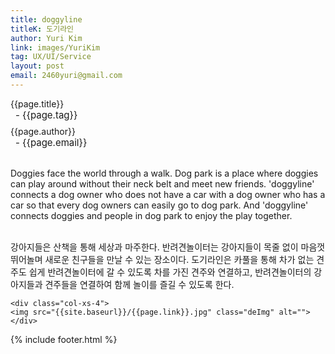 ```yaml
---
title: doggyline
titleK: 도기라인
author: Yuri Kim
link: images/YuriKim
tag: UX/UI/Service
layout: post
email: 2460yuri@gmail.com
---	
```


<div class="container">

<div class="deDep">
{{page.title}}<br>
<p style="font-size:15px; margin:0px; padding:0px 0px 0px 8px; margin:0px 0px 8px 0px;">- {{page.tag}}</p>
{{page.author}}<br>
<p style="font-size:15px; margin:0px; padding:0px 0px 0px 8px;">- {{page.email}}</p>
</div>

<br>

<div class="det lato">

<!--영문-->
Doggies face the world through a walk. Dog park is a place where doggies can play around without their neck belt and meet new friends. 'doggyline' connects a dog owner who does not have a car with a dog owner who has a car so that every dog owners can easily go to dog park. And 'doggyline' connects doggies and people in dog ​​park to enjoy the play together.

<!--영문-->

</div>


<div class="noto">
<!--국문-->

<br>
강아지들은 산책을 통해 세상과 마주한다. 반려견놀이터는 강아지들이 목줄 없이 마음껏 뛰어놀며 새로운 친구들을 만날 수 있는 장소이다. 도기라인은 카풀을 통해 차가 없는 견주도 쉽게 반려견놀이터에 갈 수 있도록 차를 가진 견주와 연결하고, 반려견놀이터의 강아지들과 견주들을 연결하여 함께 놀이를 즐길 수 있도록 한다.

<!--국문-->

</div>

<div class="row noto">
	
	<div class="col-xs-4">
	<img src="{{site.baseurl}}/{{page.link}}.jpg" class="deImg" alt=""></div>
	
</div>

	

</div> 

{% include footer.html %}